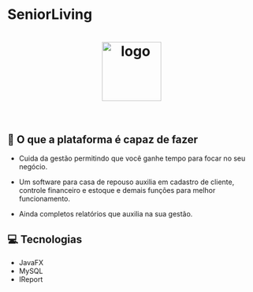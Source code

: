 # SeniorLiving

<h1 align="center">
  <img width="120px" src="/br/com/SeniorLiving/images/logo.svg" alt="logo" >
</h1>
<br>

## :rocket: O que a plataforma é capaz de fazer 

- Cuida da gestão permitindo que você ganhe tempo para focar no seu negócio.

- Um software para casa de repouso auxilia em cadastro de cliente, controle financeiro e estoque e demais funções para melhor funcionamento.

- Ainda completos relatórios que auxilia na sua  gestão. 

## :computer: Tecnologias
- JavaFX
- MySQL
- IReport
